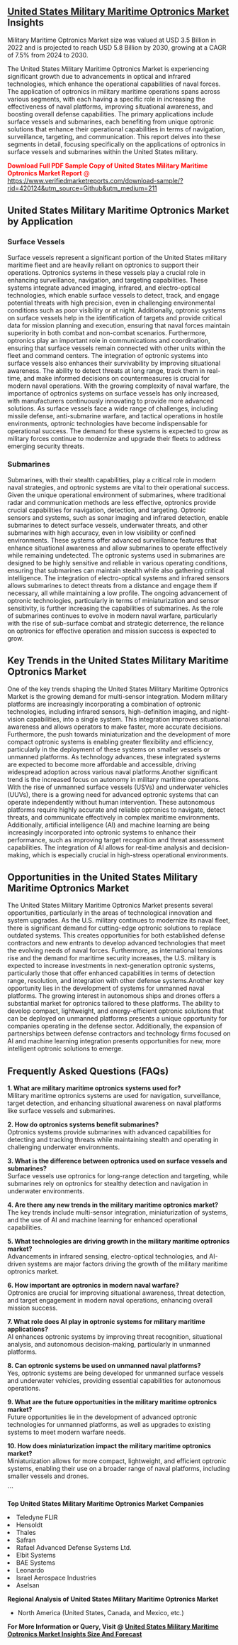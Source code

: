 <h2><a href="https://www.verifiedmarketreports.com/download-sample/?rid=420124&amp;utm_source=Github&amp;utm_medium=211" target="_blank">United States Military Maritime Optronics Market</a> Insights</h2><p>Military Maritime Optronics Market size was valued at USD 3.5 Billion in 2022 and is projected to reach USD 5.8 Billion by 2030, growing at a CAGR of 7.5% from 2024 to 2030.</p><p><p>The United States Military Maritime Optronics Market is experiencing significant growth due to advancements in optical and infrared technologies, which enhance the operational capabilities of naval forces. The application of optronics in military maritime operations spans across various segments, with each having a specific role in increasing the effectiveness of naval platforms, improving situational awareness, and boosting overall defense capabilities. The primary applications include surface vessels and submarines, each benefiting from unique optronic solutions that enhance their operational capabilities in terms of navigation, surveillance, targeting, and communication. This report delves into these segments in detail, focusing specifically on the applications of optronics in surface vessels and submarines within the United States military. <p><span class=""><span style="color: #ff0000;"><strong>Download Full PDF Sample Copy of United States Military Maritime Optronics Market Report</strong> @ </span><a href="https://www.verifiedmarketreports.com/download-sample/?rid=420124&amp;utm_source=Github&amp;utm_medium=211" target="_blank">https://www.verifiedmarketreports.com/download-sample/?rid=420124&amp;utm_source=Github&amp;utm_medium=211</a></span></p></p><h2>United States Military Maritime Optronics Market by Application</h2><h3>Surface Vessels</h3><p>Surface vessels represent a significant portion of the United States military maritime fleet and are heavily reliant on optronics to support their operations. Optronics systems in these vessels play a crucial role in enhancing surveillance, navigation, and targeting capabilities. These systems integrate advanced imaging, infrared, and electro-optical technologies, which enable surface vessels to detect, track, and engage potential threats with high precision, even in challenging environmental conditions such as poor visibility or at night. Additionally, optronic systems on surface vessels help in the identification of targets and provide critical data for mission planning and execution, ensuring that naval forces maintain superiority in both combat and non-combat scenarios. Furthermore, optronics play an important role in communications and coordination, ensuring that surface vessels remain connected with other units within the fleet and command centers. The integration of optronic systems into surface vessels also enhances their survivability by improving situational awareness. The ability to detect threats at long range, track them in real-time, and make informed decisions on countermeasures is crucial for modern naval operations. With the growing complexity of naval warfare, the importance of optronics systems on surface vessels has only increased, with manufacturers continuously innovating to provide more advanced solutions. As surface vessels face a wide range of challenges, including missile defense, anti-submarine warfare, and tactical operations in hostile environments, optronic technologies have become indispensable for operational success. The demand for these systems is expected to grow as military forces continue to modernize and upgrade their fleets to address emerging security threats.<h3>Submarines</h3><p>Submarines, with their stealth capabilities, play a critical role in modern naval strategies, and optronic systems are vital to their operational success. Given the unique operational environment of submarines, where traditional radar and communication methods are less effective, optronics provide crucial capabilities for navigation, detection, and targeting. Optronic sensors and systems, such as sonar imaging and infrared detection, enable submarines to detect surface vessels, underwater threats, and other submarines with high accuracy, even in low visibility or confined environments. These systems offer advanced surveillance features that enhance situational awareness and allow submarines to operate effectively while remaining undetected. The optronic systems used in submarines are designed to be highly sensitive and reliable in various operating conditions, ensuring that submarines can maintain stealth while also gathering critical intelligence. The integration of electro-optical systems and infrared sensors allows submarines to detect threats from a distance and engage them if necessary, all while maintaining a low profile. The ongoing advancement of optronic technologies, particularly in terms of miniaturization and sensor sensitivity, is further increasing the capabilities of submarines. As the role of submarines continues to evolve in modern naval warfare, particularly with the rise of sub-surface combat and strategic deterrence, the reliance on optronics for effective operation and mission success is expected to grow.<h2>Key Trends in the United States Military Maritime Optronics Market</h2><p>One of the key trends shaping the United States Military Maritime Optronics Market is the growing demand for multi-sensor integration. Modern military platforms are increasingly incorporating a combination of optronic technologies, including infrared sensors, high-definition imaging, and night-vision capabilities, into a single system. This integration improves situational awareness and allows operators to make faster, more accurate decisions. Furthermore, the push towards miniaturization and the development of more compact optronic systems is enabling greater flexibility and efficiency, particularly in the deployment of these systems on smaller vessels or unmanned platforms. As technology advances, these integrated systems are expected to become more affordable and accessible, driving widespread adoption across various naval platforms.Another significant trend is the increased focus on autonomy in military maritime operations. With the rise of unmanned surface vessels (USVs) and underwater vehicles (UUVs), there is a growing need for advanced optronic systems that can operate independently without human intervention. These autonomous platforms require highly accurate and reliable optronics to navigate, detect threats, and communicate effectively in complex maritime environments. Additionally, artificial intelligence (AI) and machine learning are being increasingly incorporated into optronic systems to enhance their performance, such as improving target recognition and threat assessment capabilities. The integration of AI allows for real-time analysis and decision-making, which is especially crucial in high-stress operational environments.<h2>Opportunities in the United States Military Maritime Optronics Market</h2><p>The United States Military Maritime Optronics Market presents several opportunities, particularly in the areas of technological innovation and system upgrades. As the U.S. military continues to modernize its naval fleet, there is significant demand for cutting-edge optronic solutions to replace outdated systems. This creates opportunities for both established defense contractors and new entrants to develop advanced technologies that meet the evolving needs of naval forces. Furthermore, as international tensions rise and the demand for maritime security increases, the U.S. military is expected to increase investments in next-generation optronic systems, particularly those that offer enhanced capabilities in terms of detection range, resolution, and integration with other defense systems.Another key opportunity lies in the development of systems for unmanned naval platforms. The growing interest in autonomous ships and drones offers a substantial market for optronics tailored to these platforms. The ability to develop compact, lightweight, and energy-efficient optronic solutions that can be deployed on unmanned platforms presents a unique opportunity for companies operating in the defense sector. Additionally, the expansion of partnerships between defense contractors and technology firms focused on AI and machine learning integration presents opportunities for new, more intelligent optronic solutions to emerge.<h2>Frequently Asked Questions (FAQs)</h2><p><strong>1. What are military maritime optronics systems used for?</strong><br>Military maritime optronics systems are used for navigation, surveillance, target detection, and enhancing situational awareness on naval platforms like surface vessels and submarines.</p><p><strong>2. How do optronics systems benefit submarines?</strong><br>Optronics systems provide submarines with advanced capabilities for detecting and tracking threats while maintaining stealth and operating in challenging underwater environments.</p><p><strong>3. What is the difference between optronics used on surface vessels and submarines?</strong><br>Surface vessels use optronics for long-range detection and targeting, while submarines rely on optronics for stealthy detection and navigation in underwater environments.</p><p><strong>4. Are there any new trends in the military maritime optronics market?</strong><br>The key trends include multi-sensor integration, miniaturization of systems, and the use of AI and machine learning for enhanced operational capabilities.</p><p><strong>5. What technologies are driving growth in the military maritime optronics market?</strong><br>Advancements in infrared sensing, electro-optical technologies, and AI-driven systems are major factors driving the growth of the military maritime optronics market.</p><p><strong>6. How important are optronics in modern naval warfare?</strong><br>Optronics are crucial for improving situational awareness, threat detection, and target engagement in modern naval operations, enhancing overall mission success.</p><p><strong>7. What role does AI play in optronic systems for military maritime applications?</strong><br>AI enhances optronic systems by improving threat recognition, situational analysis, and autonomous decision-making, particularly in unmanned platforms.</p><p><strong>8. Can optronic systems be used on unmanned naval platforms?</strong><br>Yes, optronic systems are being developed for unmanned surface vessels and underwater vehicles, providing essential capabilities for autonomous operations.</p><p><strong>9. What are the future opportunities in the military maritime optronics market?</strong><br>Future opportunities lie in the development of advanced optronic technologies for unmanned platforms, as well as upgrades to existing systems to meet modern warfare needs.</p><p><strong>10. How does miniaturization impact the military maritime optronics market?</strong><br>Miniaturization allows for more compact, lightweight, and efficient optronic systems, enabling their use on a broader range of naval platforms, including smaller vessels and drones.</p>```</p><p><strong>Top United States Military Maritime Optronics Market Companies</strong></p><div data-test-id=""><p><li>Teledyne FLIR</li><li> Hensoldt</li><li> Thales</li><li> Safran</li><li> Rafael Advanced Defense Systems Ltd.</li><li> Elbit Systems</li><li> BAE Systems</li><li> Leonardo</li><li> Israel Aerospace Industries</li><li> Aselsan</li></p><div><strong>Regional Analysis of&nbsp;United States Military Maritime Optronics Market</strong></div><ul><li dir="ltr"><p dir="ltr">North America&nbsp;(United States, Canada, and Mexico, etc.)</p></li></ul><p><strong>For More Information or Query, Visit @&nbsp;</strong><strong><a href="https://www.verifiedmarketreports.com/product/military-maritime-optronics-market/?utm_source=Github&amp;utm_medium=211" target="_blank">United States Military Maritime Optronics Market Insights Size And Forecast</a></strong></p></div>
